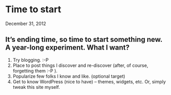 Time to start
=============
December 31, 2012

It’s ending time, so time to start something new. A year-long experiment.
What I want?
-----------
1.    Try blogging. :-P
2.    Place to post things I discover and re-discover (after, of course, forgetting them :-P ).
3.    Popularize few folks I know and like. (optional target)
4.    Get to know WordPress (nice to have) – themes, widgets, etc. Or, simply tweak this site myself.

